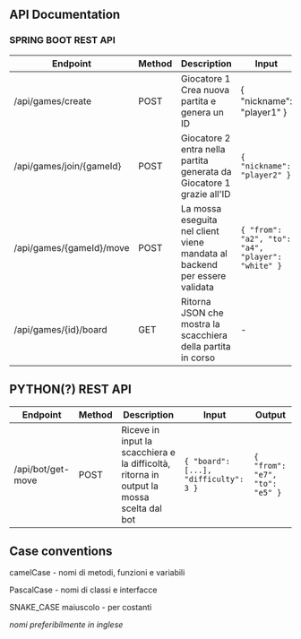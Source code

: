 ## API Documentation

### SPRING BOOT REST API

| Endpoint                 | Method | Description                                                      | Input | Output |
|--------------------------|--------|------------------------------------------------------------------|-------|--------|
| /api/games/create        | POST   | Giocatore 1 Crea nuova partita e genera un ID                    | { "nickname": "player1" } | `{ "gameId": "235897" }` |
| /api/games/join/{gameId} | POST   | Giocatore 2 entra nella partita generata da Giocatore 1 grazie all'ID | `{ "nickname": "player2" }` | `{ "success": true }` |
| /api/games/{gameId}/move | POST   | La mossa eseguita nel client viene mandata al backend per essere validata | `{ "from": "a2", "to": "a4", "player": "white" }` | `{ "valid": true }` |
| /api/games/{id}/board    | GET    | Ritorna JSON che mostra la scacchiera della partita in corso     | - | `{ "board": [...] }` |

## PYTHON(?) REST API

| Endpoint          | Method | Description                                              | Input | Output |
|-------------------|--------|----------------------------------------------------------|-------|--------|
| /api/bot/get-move | POST   | Riceve in input la scacchiera e la difficoltà, ritorna in output la mossa scelta dal bot | `{ "board": [...], "difficulty": 3 }` | `{ "from": "e7", "to": "e5" }` |

## Case conventions

camelCase - nomi di metodi, funzioni e variabili

PascalCase - nomi di classi e interfacce

SNAKE_CASE maiuscolo - per costanti

*nomi preferibilmente in inglese*
